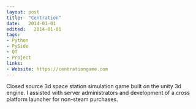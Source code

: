 ```yaml
---
layout: post
title:  "Centration"
date:   2014-01-01
edited:   2014-01-01
tags:
- Python
- PySide
- QT
- Project
links:
- Website: https://centrationgame.com
---
```


Closed source 3d space station simulation game built on the unity 3d engine. I assisted with server administrators and development of a cross platform launcher for non-steam purchases.

